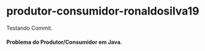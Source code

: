 # produtor-consumidor-ronaldosilva19
Testando Commit.
#### Problema do Produtor/Consumidor em Java.
